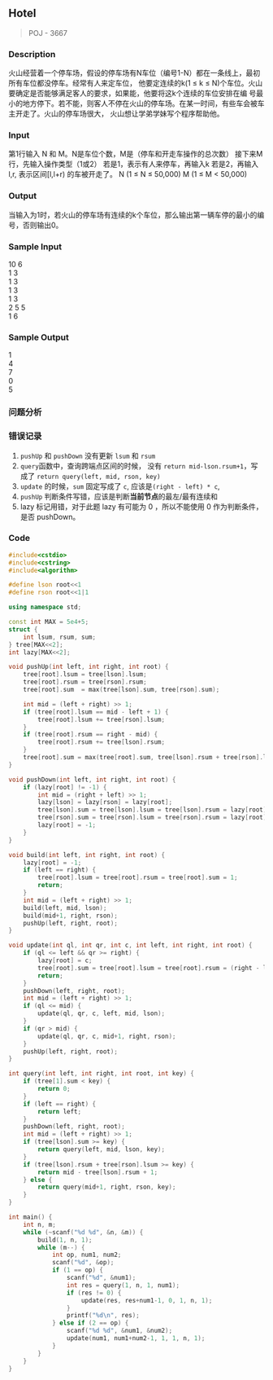 ## Hotel
> POJ - 3667

### Description
火山经营着一个停车场，假设的停车场有N车位（编号1-N）都在一条线上，最初所有车位都没停车。经常有人来定车位，
他要定连续的k(1 ≤ k ≤ N)个车位。火山要确定是否能够满足客人的要求，如果能，他要将这k个连续的车位安排在编
号最小的地方停下。若不能，则客人不停在火山的停车场。在某一时间，有些车会被车主开走了。火山的停车场很大，
火山想让学弟学妹写个程序帮助他。

### Input
第1行输入 N 和 M。N是车位个数，M是（停车和开走车操作的总次数）
接下来M行，先输入操作类型（1或2）
若是1，表示有人来停车，再输入k
若是2，再输入l,r, 表示区间[l,l+r) 的车被开走了。
N (1 ≤ N ≤ 50,000)      M (1 ≤ M < 50,000)

### Output
当输入为1时，若火山的停车场有连续的k个车位，那么输出第一辆车停的最小的编号，否则输出0。

### Sample Input
10 6  
1 3  
1 3  
1 3  
1 3  
2 5 5  
1 6  

### Sample Output
1  
4  
7  
0  
5  

### 问题分析
### 错误记录
1. `pushUp` 和 `pushDown` 没有更新 `lsum` 和 `rsum`
1. `query`函数中，查询跨端点区间的时候， 没有 `return mid-lson.rsum+1`，写成了 `return query(left, mid, rson, key)`
1. `update` 的时候，`sum` 固定写成了 `c`, 应该是`(right - left) * c`,
1. `pushUp` 判断条件写错，应该是判断**当前节点**的最左/最有连续和
1. lazy 标记用错，对于此题 lazy 有可能为 0 ，所以不能使用 0 作为判断条件，是否 pushDown。

### Code
```cpp
#include<cstdio>
#include<cstring>
#include<algorithm>

#define lson root<<1
#define rson root<<1|1

using namespace std;

const int MAX = 5e4+5;
struct {
    int lsum, rsum, sum;
} tree[MAX<<2];
int lazy[MAX<<2];

void pushUp(int left, int right, int root) {
    tree[root].lsum = tree[lson].lsum;
    tree[root].rsum = tree[rson].rsum;
    tree[root].sum  = max(tree[lson].sum, tree[rson].sum);

    int mid = (left + right) >> 1;
    if (tree[root].lsum == mid - left + 1) {
        tree[root].lsum += tree[rson].lsum;
    }
    if (tree[root].rsum == right - mid) {
        tree[root].rsum += tree[lson].rsum;
    }
    tree[root].sum = max(tree[root].sum, tree[lson].rsum + tree[rson].lsum);
}

void pushDown(int left, int right, int root) {
    if (lazy[root] != -1) {
        int mid = (right + left) >> 1;
        lazy[lson] = lazy[rson] = lazy[root];
        tree[lson].sum = tree[lson].lsum = tree[lson].rsum = lazy[root] * (mid - left + 1);
        tree[rson].sum = tree[rson].lsum = tree[rson].rsum = lazy[root] * (right - mid);
        lazy[root] = -1;
    }
}

void build(int left, int right, int root) {
    lazy[root] = -1;
    if (left == right) {
        tree[root].lsum = tree[root].rsum = tree[root].sum = 1;
        return;
    }
    int mid = (left + right) >> 1;
    build(left, mid, lson);
    build(mid+1, right, rson);
    pushUp(left, right, root);
}

void update(int ql, int qr, int c, int left, int right, int root) {
    if (ql <= left && qr >= right) {
        lazy[root] = c;
        tree[root].sum = tree[root].lsum = tree[root].rsum = (right - left + 1) * c;
        return;
    }
    pushDown(left, right, root);
    int mid = (left + right) >> 1;
    if (ql <= mid) {
        update(ql, qr, c, left, mid, lson);
    }
    if (qr > mid) {
        update(ql, qr, c, mid+1, right, rson);
    }
    pushUp(left, right, root);
}

int query(int left, int right, int root, int key) {
    if (tree[1].sum < key) {
        return 0;
    }
    if (left == right) {
        return left;
    }
    pushDown(left, right, root);
    int mid = (left + right) >> 1;
    if (tree[lson].sum >= key) {
        return query(left, mid, lson, key);
    }
    if (tree[lson].rsum + tree[rson].lsum >= key) {
        return mid - tree[lson].rsum + 1;
    } else {
        return query(mid+1, right, rson, key);
    }
}

int main() {
    int n, m;
    while (~scanf("%d %d", &n, &m)) {
        build(1, n, 1);
        while (m--) {
            int op, num1, num2;
            scanf("%d", &op);
            if (1 == op) {
                scanf("%d", &num1);
                int res = query(1, n, 1, num1);
                if (res != 0) {
                    update(res, res+num1-1, 0, 1, n, 1);
                }
                printf("%d\n", res);
            } else if (2 == op) {
                scanf("%d %d", &num1, &num2);
                update(num1, num1+num2-1, 1, 1, n, 1);
            }
        }
    }
}
```